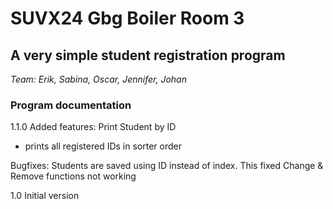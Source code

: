 # SUVX24 Gbg Boiler Room 3

## A very simple student registration program

*Team: Erik, Sabina, Oscar, Jennifer, Johan*

### Program documentation


1.1.0
Added features:
Print Student by ID
- prints all registered IDs in sorter order

Bugfixes:
Students are saved using ID instead of index. This fixed Change & Remove functions not working

1.0
Initial version


